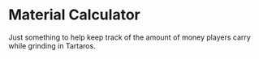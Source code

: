 # Material Calculator

Just something to help keep track of the amount of money players carry while grinding in Tartaros.

